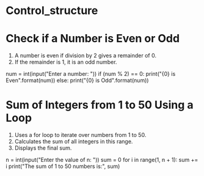 # Control_structure
# Check if a Number is Even or Odd
1. A number is even if division by 2 gives a remainder of 0.
2. If the remainder is 1, it is an odd number.

num = int(input("Enter a number: "))
if (num % 2) == 0:
   print("{0} is Even".format(num))
else:
   print("{0} is Odd".format(num))

   
# Sum of Integers from 1 to 50 Using a Loop
1.   Uses a for loop to iterate over numbers from 1 to 50.
2.   Calculates the sum of all integers in this range.
3.   Displays the final sum.
 

n = int(input("Enter the value of n: "))
sum = 0
for i in range(1, n + 1):
    sum += i
print("The sum of 1 to 50 numbers is:", sum)

